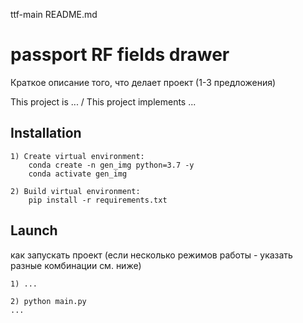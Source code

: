 ttf-main README.md

# passport RF fields drawer

Краткое описание того, что делает проект (1-3 предложения)

This project is ... / This project implements ...

## Installation

    1) Create virtual environment:
        conda create -n gen_img python=3.7 -y
        conda activate gen_img
        
    2) Build virtual environment:
        pip install -r requirements.txt

## Launch
как запускать проект (если несколько режимов работы - указать разные комбинации см. ниже)
```
1) ...

2) python main.py
...
```